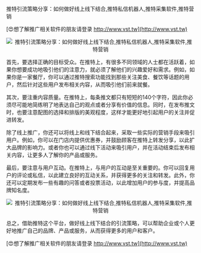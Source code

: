 推特引流策略分享：如何做好线上线下结合,推特私信机器人,推特采集软件,推特营销

[😍想了解推广相关软件的朋友请登录 http://www.vst.tw](http://www.vst.tw)

 <center><img src="https://vst.tw/MP4/tuiguang/png/1.png" alt="推特引流策略分享：如何做好线上线下结合,推特私信机器人,推特采集软件,推特营销"></center>

首先，要选择正确的目标受众。在推特上，有很多不同领域的人士都在活跃着，如果你想要成功地吸引他们的注意力，就必须了解他们的兴趣爱好和需求。例如，如果你是一家餐厅，你可以通过推特搜索功能找到那些关注美食、餐饮等话题的用户，然后针对这些用户发布相关内容，从而吸引他们前来就餐。

其次，要注重内容质量。在推特上，每条推文都只有短短的140个字符，因此你必须尽可能地简练明了地表达自己的观点或者分享有价值的信息。同时，在发布推文时，也要注意配图的选择和排版的美观程度，这样才能更好地引起用户的关注并促进转发。

除了线上推广，你还可以将线上和线下结合起来，采取一些实际的营销手段来吸引用户。例如，你可以在门店内提供优惠券，并鼓励顾客在推特上转发分享，以此扩大品牌的影响力。或者你也可以通过线下活动来吸引用户，并在活动结束后发布相关内容，让更多人了解你的产品或服务。

最后，要注意与用户互动。在推特上，与用户的互动是至关重要的。你可以回复用户的评论或私信，以此建立良好的互动关系，并获得更多的关注和转发。此外，你还可以定期发布一些有趣的问答或者投票活动，以此增加用户的参与度，并提高品牌知名度。

 <center><img src="https://vst.tw/MP4/tuiguang/png/1.png" alt="推特引流策略分享：如何做好线上线下结合,推特私信机器人,推特采集软件,推特营销"></center>

总之，借助推特这个平台，做好线上线下结合的引流策略，可以帮助企业或个人更好地推广自己的品牌、产品或服务，从而获得更多的用户和客户。

[😍想了解推广相关软件的朋友请登录 http://www.vst.tw](http://www.vst.tw)



